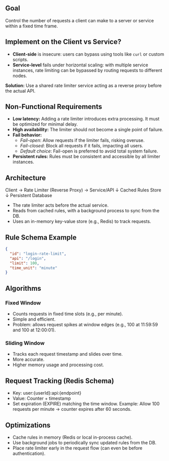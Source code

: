 ## Goal

Control the number of requests a client can make to a server or service within a fixed time frame.

## Implement on the Client vs Service?

- **Client-side** is insecure: users can bypass using tools like `curl` or custom scripts.
- **Service-level** fails under horizontal scaling: with multiple service instances, rate limiting can be bypassed by routing requests to different nodes.

**Solution:** Use a shared rate limiter service acting as a reverse proxy before the actual API.

## Non-Functional Requirements

- **Low latency:** Adding a rate limiter introduces extra processing. It must be optimized for minimal delay.
- **High availability:** The limiter should not become a single point of failure.
- **Fail behavior:**
  - _Fail-open_: Allow requests if the limiter fails, risking overuse.
  - _Fail-closed_: Block all requests if it fails, impacting all users.
  - _Default choice_: Fail-open is preferred to avoid total system failure.
- **Persistent rules:** Rules must be consistent and accessible by all limiter instances.

## Architecture

Client → Rate Limiter (Reverse Proxy) → Service/API
↓
Cached Rules Store
↓
Persistent Database

- The rate limiter acts before the actual service.
- Reads from cached rules, with a background process to sync from the DB.
- Uses an in-memory key-value store (e.g., Redis) to track requests.

## Rule Schema Example

```json
{
  "id": "login-rate-limit",
  "api": "/login",
  "limit": 100,
  "time_unit": "minute"
}
```

## Algorithms

### Fixed Window

- Counts requests in fixed time slots (e.g., per minute).
- Simple and efficient.
- Problem: allows request spikes at window edges (e.g., 100 at 11:59:59 and 100 at 12:00:01).

### Sliding Window

- Tracks each request timestamp and slides over time.
- More accurate.
- Higher memory usage and processing cost.

## Request Tracking (Redis Schema)

- Key: user:{userId}:api:{endpoint}
- Value: Counter + timestamp
- Set expiration (EXPIRE) matching the time window.
  Example: Allow 100 requests per minute → counter expires after 60 seconds.

## Optimizations

- Cache rules in memory (Redis or local in-process cache).
- Use background jobs to periodically sync updated rules from the DB.
- Place rate limiter early in the request flow (can even be before authentication).
